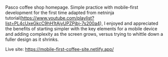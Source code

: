 Pasco coffee shop homepage.
Simple practice with mobile-first development for the first time adapted from netninja tutorial(https://www.youtube.com/playlist?list=PL4cUxeGkcC9hH1tAjyUPZPjbj-7s200a4), I enjoyed and appreciated the benefits of starting simpler with the key elements for a mobile device and adding complexity as the screen grows, versus trying to whittle down a fuller design as it shrinks.

Live site:
https://mobile-first-coffee-site.netlify.app/
